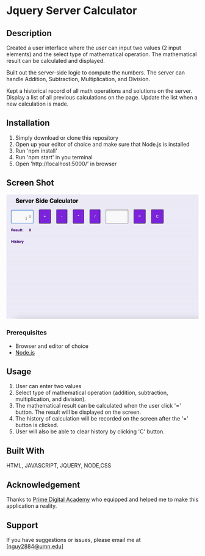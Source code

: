 # Jquery Server Calculator

## Description
Created a user interface where the user can input two values (2 input elements) and the select type of mathematical operation. The mathematical result can be calculated and displayed. 

Built out the server-side logic to compute the numbers. The server can handle Addition, Subtraction, Multiplication, and Division. 

Kept a historical record of all math operations and solutions on the server. Display a list of all previous calculations on the page. Update the list when a new calculation is made.

## Installation
1. Simply download or clone this repository
2. Open up your editor of choice and make sure that Node.js is installed 
3. Run 'npm install'
3. Run 'npm start' in you terminal 
4. Open 'http://localhost:5000/' in browser

## Screen Shot
![Calculator pic](images/base.gif)

### Prerequisites
- Browser and editor of choice 
- [Node.js](https://nodejs.org/en/)

## Usage
1. User can enter two values 
2. Select type of mathematical operation (addition, subtraction, multiplication, and division).
3. The mathematical result can be calculated when the user click '=' button. The result will be displayed on the screen. 
4. The history of calculation will be recorded on the screen after the '=' button is clicked. 
5. User will also be able to clear history by clicking 'C' button. 

## Built With
HTML, JAVASCRIPT, JQUERY, NODE,CSS

## Acknowledgement
Thanks to [Prime Digital Academy](www.primeacademy.io) who equipped and helped me to make this application a reality. 

## Support
If you have suggestions or issues, please email me at [nguy2884@umn.edu]